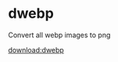 # dwebp
Convert all webp images to png



[download:dwebp](https://developers.google.com/speed/webp/download)
